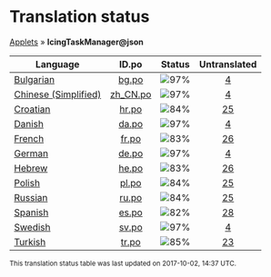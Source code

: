 # Translation status
[Applets](../../README.md) &#187; **IcingTaskManager@json**

Language | ID.po | Status | Untranslated
---------|:--:|:------:|:-----------:
[Bulgarian](../../language-status/bg.md) | [bg.po](po/bg.po) | ![97%](http://progressed.io/bar/97) | [4](untranslated-po/bg.md)
[Chinese (Simplified)](../../language-status/zh_CN.md) | [zh_CN.po](po/zh_CN.po) | ![97%](http://progressed.io/bar/97) | [4](untranslated-po/zh_CN.md)
[Croatian](../../language-status/hr.md) | [hr.po](po/hr.po) | ![84%](http://progressed.io/bar/84) | [25](untranslated-po/hr.md)
[Danish](../../language-status/da.md) | [da.po](po/da.po) | ![97%](http://progressed.io/bar/97) | [4](untranslated-po/da.md)
[French](../../language-status/fr.md) | [fr.po](po/fr.po) | ![83%](http://progressed.io/bar/83) | [26](untranslated-po/fr.md)
[German](../../language-status/de.md) | [de.po](po/de.po) | ![97%](http://progressed.io/bar/97) | [4](untranslated-po/de.md)
[Hebrew](../../language-status/he.md) | [he.po](po/he.po) | ![83%](http://progressed.io/bar/83) | [26](untranslated-po/he.md)
[Polish](../../language-status/pl.md) | [pl.po](po/pl.po) | ![84%](http://progressed.io/bar/84) | [25](untranslated-po/pl.md)
[Russian](../../language-status/ru.md) | [ru.po](po/ru.po) | ![84%](http://progressed.io/bar/84) | [25](untranslated-po/ru.md)
[Spanish](../../language-status/es.md) | [es.po](po/es.po) | ![82%](http://progressed.io/bar/82) | [28](untranslated-po/es.md)
[Swedish](../../language-status/sv.md) | [sv.po](po/sv.po) | ![97%](http://progressed.io/bar/97) | [4](untranslated-po/sv.md)
[Turkish](../../language-status/tr.md) | [tr.po](po/tr.po) | ![85%](http://progressed.io/bar/85) | [23](untranslated-po/tr.md)

<sup>This translation status table was last updated on 2017-10-02, 14:37 UTC.</sup>
